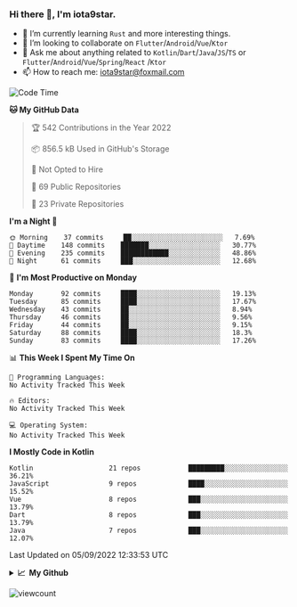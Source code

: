### Hi there 👋, I'm iota9star.

- 🌱 I’m currently learning `Rust` and more interesting things.
- 👯 I’m looking to collaborate on `Flutter`/`Android`/`Vue`/`Ktor`
- 💬 Ask me about anything related to `Kotlin`/`Dart`/`Java`/`JS`/`TS` or `Flutter`/`Android`/`Vue`/`Spring`/`React`
  /`Ktor`
- 📫 How to reach me: [iota9star@foxmail.com](iota9star@foxmail.com)



<!--START_SECTION:waka-->
![Code Time](http://img.shields.io/badge/Code%20Time-3%2C090%20hrs%2054%20mins-blue)

**🐱 My GitHub Data** 

> 🏆 542 Contributions in the Year 2022
 > 
> 📦 856.5 kB Used in GitHub's Storage 
 > 
> 🚫 Not Opted to Hire
 > 
> 📜 69 Public Repositories 
 > 
> 🔑 23 Private Repositories  
 > 
**I'm a Night 🦉** 

```text
🌞 Morning    37 commits     ██░░░░░░░░░░░░░░░░░░░░░░░   7.69% 
🌆 Daytime    148 commits    ███████░░░░░░░░░░░░░░░░░░   30.77% 
🌃 Evening    235 commits    ████████████░░░░░░░░░░░░░   48.86% 
🌙 Night      61 commits     ███░░░░░░░░░░░░░░░░░░░░░░   12.68%

```
📅 **I'm Most Productive on Monday** 

```text
Monday       92 commits     ████░░░░░░░░░░░░░░░░░░░░░   19.13% 
Tuesday      85 commits     ████░░░░░░░░░░░░░░░░░░░░░   17.67% 
Wednesday    43 commits     ██░░░░░░░░░░░░░░░░░░░░░░░   8.94% 
Thursday     46 commits     ██░░░░░░░░░░░░░░░░░░░░░░░   9.56% 
Friday       44 commits     ██░░░░░░░░░░░░░░░░░░░░░░░   9.15% 
Saturday     88 commits     ████░░░░░░░░░░░░░░░░░░░░░   18.3% 
Sunday       83 commits     ████░░░░░░░░░░░░░░░░░░░░░   17.26%

```


📊 **This Week I Spent My Time On** 

```text
💬 Programming Languages: 
No Activity Tracked This Week

🔥 Editors: 
No Activity Tracked This Week

💻 Operating System: 
No Activity Tracked This Week

```

**I Mostly Code in Kotlin** 

```text
Kotlin                   21 repos            █████████░░░░░░░░░░░░░░░░   36.21% 
JavaScript               9 repos             ████░░░░░░░░░░░░░░░░░░░░░   15.52% 
Vue                      8 repos             ███░░░░░░░░░░░░░░░░░░░░░░   13.79% 
Dart                     8 repos             ███░░░░░░░░░░░░░░░░░░░░░░   13.79% 
Java                     7 repos             ███░░░░░░░░░░░░░░░░░░░░░░   12.07%

```



 Last Updated on 05/09/2022 12:33:53 UTC
<!--END_SECTION:waka-->

<details>
  <summary><b>📈&nbsp;&nbsp;My Github</b></summary>
  <br>
  <img src='https://github-profile-trophy.vercel.app/?username=iota9star'>
  <img src='https://bad-apple-github-readme.vercel.app/api?show_bg=1&username=iota9star&hide_title=true'>
  <img src='http://cr-skills-chart-widget.azurewebsites.net/api/api?username=iota9star'>
</details>


![viewcount](https://count.getloli.com/get/@iota9star?theme=rule34)
